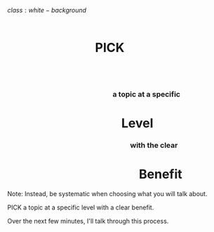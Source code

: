 $class:white-background$

<h1 class="left" style="
  height: 90px;
  margin-bottom: 20px;
  margin-top: 60px;
  padding-left: 200px;">
  PICK
</h1>
<h3 class="left no-margin gray" style="padding-left: 240px;">
  a topic at a specific
</h3>
<h1 class="left no-margin" style="padding-left: 260px;">
  Level
</h1>
<h3 class="left no-margin gray" style="padding-left: 280px;">
  with the clear
</h3>
<h1 class="left no-margin" style="padding-left: 300px;">
  Benefit
</h1>

Note:
Instead, be systematic when choosing what you will talk about. 

PICK a topic at a specific level with a clear benefit.

Over the next few minutes, I'll talk through this process.

